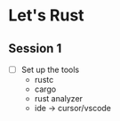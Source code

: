 # Let's Rust

## Session 1

- [ ] Set up the tools
  - rustc
  - cargo
  - rust analyzer
  - ide -> cursor/vscode

